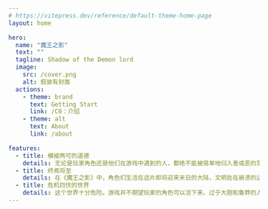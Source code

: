 ```yaml
---
# https://vitepress.dev/reference/default-theme-home-page
layout: home

hero:
  name: "魔王之影"
  text: ""
  tagline: Shadow of the Demon lord
  image: 
    src: /cover.png
    alt: 假装有封面
  actions:
    - theme: brand
      text: Getting Start
      link: /C0：介绍
    - theme: alt
      text: About
      link: /about

features:
  - title: 模棱两可的道德
    details: 无论是玩家角色还是他们在游戏中遇到的人，都绝不能被简单地归入善或恶的范畴。大多数人都介于两者之间。例如一个人看上去善良而慷慨，但他实际上已经谋杀了好几个人。或者一个残忍凶狠的暴君，但却对动物很友好。人物是复杂的，“好人“有着致命的缺陷，而”坏人“也有可取之处，最起码，他们的邪恶的行径并不是无缘无故的。
  - title: 终焉将至
    details: 在《魔王之影》中，角色们生活在这片即将迎来末日的大陆，文明处在崩溃的边缘，而这一切，都是被那些卑劣的邪教徒们侍奉的存在所带来的。这个存在疯狂且残酷，它渴望着从虚空中撕开一条路，以此来掠夺世界和万物的灵魂。在这里，死亡萦绕着这片土地，在最黑暗的夜里，人们能听到疯子们的胡言乱语和叫喊声，宛如一个邪恶的合唱团般此起彼伏，贪婪的龙飞过人们的头顶，在天际翱翔着。而魔鬼和扭曲的妖精们，也纷纷从地狱深处窜出，诱惑着凡人踏入黑暗，所有这些危险以及更多的威胁，都在等待着那些疏忽大意的人们。
  - title: 危机四伏的世界
    details: 这个世界十分危险。游戏并不期望玩家的角色可以活下来，过于大胆和鲁莽的人都会迎来迅速而突然的结局。角色们未必能在每次战斗中取胜，也不需要在每次战斗中取胜，有时候。最好的解决办法是逃跑。《魔王之影》可以说是一款严酷无情的游戏，游戏的过程中，死亡随时可能会到来。
---
```

